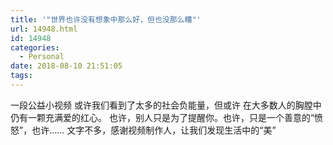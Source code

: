 ```yaml
---
title: '"​世界也许没有想象中那么好，但也没那么糟"'
url: 14948.html
id: 14948
categories:
  - Personal
date: 2018-08-10 21:51:05
tags:
---
```


一段公益小视频 或许我们看到了太多的社会负能量，但或许 在大多数人的胸膛中仍有一颗充满爱的红心。 也许，别人只是为了提醒你。也许，只是一个善意的“愤怒”，也许…… 文字不多，感谢视频制作人，让我们发现生活中的“美”